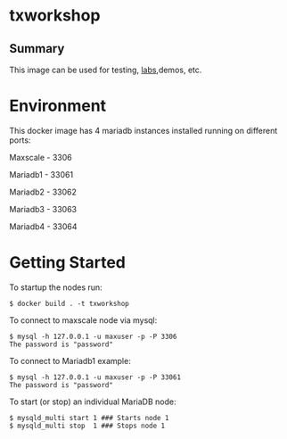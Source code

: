 # txworkshop

## Summary ##
This image can be used for testing, [labs](labs/),demos, etc.

 # Environment #
This docker image has 4 mariadb instances installed running on different ports:

Maxscale - 3306
 
Mariadb1 - 33061
 
Mariadb2 - 33062
 
Mariadb3 - 33063
 
Mariadb4 - 33064

# Getting Started #
To startup the nodes run:

``` 
$ docker build . -t txworkshop
```
To connect to maxscale node via mysql:

```
$ mysql -h 127.0.0.1 -u maxuser -p -P 3306
The password is "password"
```
To connect to Mariadb1 example:

```
$ mysql -h 127.0.0.1 -u maxuser -p -P 33061
The password is "password"
```

To start (or stop) an individual MariaDB node:
```
$ mysqld_multi start 1 ### Starts node 1
$ mysqld_multi stop  1 ### Stops node 1
```
